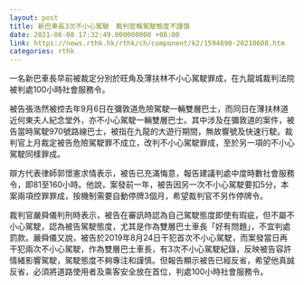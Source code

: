 ```yaml
---
layout: post
title: 新巴車長3次不小心駕駛　裁判官稱駕駛態度不謹慎
date: 2021-06-08 17:32:49.000000000 +08:00
link: https://news.rthk.hk/rthk/ch/component/k2/1594890-20210608.htm
categories: rthk
---
```


一名新巴車長早前被裁定分別於旺角及薄扶林不小心駕駛罪成，在九龍城裁判法院被判處100小時社會服務令。

被告張浩然被控去年9月6日在彌敦道危險駕駛一輛雙層巴士，而同日在薄扶林道近何東夫人紀念堂外，亦不小心駕駛一輛雙層巴士。其中涉及在彌敦道的案件，被告當時駕駛970號路線巴士，被指在九龍的大遊行期間，無故響號及快速行駛。裁判官上月裁定被告危險駕駛罪不成立，改判不小心駕駛罪成，至於另一項的不小心駕駛同樣罪成。

辯方代表律師郭憬憲求情表示，被告已充滿悔意，報告建議判處中度時數社會服務令，即81至160小時。他說，案發前一年，被告因另一次不小心駕駛要扣5分，本案兩項控罪罪成，按機制需要自動停牌3個月，希望裁判官不另作停牌令。

裁判官嚴舜儀判刑時表示，被告在審訊時認為自己駕駛態度即使有瑕疵，但不屬不小心駕駛，認為被告駕駛態度，尤其是作為雙層巴士車長「好有問題」，不宜判處罰款。嚴舜儀又說，被告於2019年8月24日干犯首次不小心駕駛，而案發當日再干犯兩次不小心駕駛，作為雙層巴士車長，有3次不小心駕駛紀錄，反映被告容許情緒影響駕駛，駕駛態度不夠專注和謹慎。但報告顯示被告已經反省，希望他真誠反省，必須將道路使用者及乘客安全放在首位，判處100小時社會服務令。
